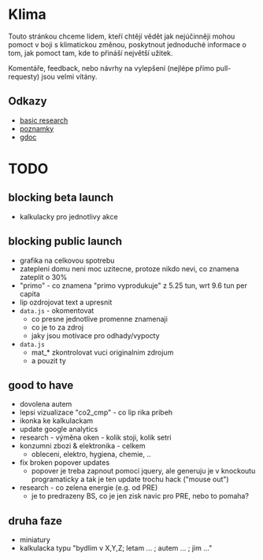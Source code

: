 # Klima

Touto stránkou chceme lidem, kteří chtějí vědět jak nejúčinněji
mohou pomoct v boji s klimatickou změnou, poskytnout jednoduché
informace o tom, jak pomoct tam, kde to přináší největší užitek.

Komentáře, feedback, nebo návrhy na vylepšení (nejlépe přímo pull-requesty) jsou velmi vítány.

## Odkazy
- [basic research](./research.md)
- [poznamky](./notes.md)
- [gdoc](https://docs.google.com/spreadsheets/d/1arbOVZUZKpBNe7P7ySRXM5jGnanavbzEEimG9vPJXX4/edit?usp=sharing)


# TODO

## blocking beta launch

- kalkulacky pro jednotlivy akce

## blocking public launch

- grafika na celkovou spotrebu
- zatepleni domu neni moc uzitecne, protoze nikdo nevi, co znamena zateplit o 30%
- "primo" - co znamena "primo vyprodukuje" z 5.25 tun, wrt 9.6 tun per capita
- lip ozdrojovat text a upresnit
- `data.js` - okomentovat
	- co presne jednotlive promenne znamenaji
	- co je to za zdroj
	- jaky jsou motivace pro odhady/vypocty
- `data.js`
    - mat_* zkontrolovat vuci originalnim zdrojum
    - a pouzit ty

## good to have

- dovolena autem
- lepsi vizualizace "co2_cmp" - co lip rika pribeh
- ikonka ke kalkulackam
- update google analytics
- research - výměna oken - kolik stoji, kolik setri
- konzumni zbozi & elektronika - celkem
	- obleceni, elektro, hygiena, chemie, ..
- fix broken popover updates
	- popover je treba zapnout pomoci jquery, ale generuju je v knockoutu programaticky
	a tak je ten update trochu hack ("mouse out")
- research - co zelena energie (e.g. od PRE)
    - je to predrazeny BS, co je jen zisk navic pro PRE, nebo to pomaha?

## druha faze

- miniatury
- kalkulacka typu "bydlim v X,Y,Z; letam ... ; autem ... ; jim ..."

